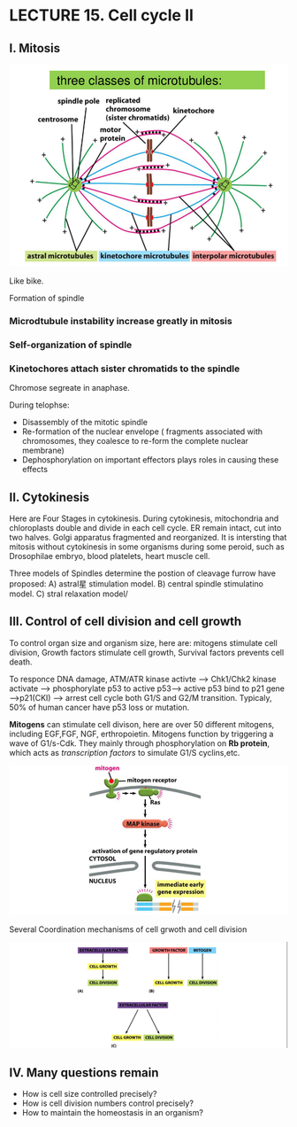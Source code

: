 # LECTURE 15. Cell cycle II

## I. Mitosis

![Class Microtubules](15/15_ClassMicrotubules.png)

Like bike.

Formation of spindle

### Microdtubule instability increase greatly in mitosis

### Self-organization of spindle

### Kinetochores attach sister chromatids to the spindle
Chromose segreate in anaphase.

During telophse:
- Disassembly of the mitotic spindle
- Re-formation of the nuclear envelope ( fragments associated with chromosomes,
they coalesce to re-form the complete nuclear membrane)
- Dephosphorylation on important effectors plays roles in causing these effects

## II. Cytokinesis
Here are Four Stages in cytokinesis. During cytokinesis, mitochondria and
chloroplasts double and divide in each cell cycle. ER remain intact, cut into
two halves. Golgi apparatus fragmented and reorganized. It is intersting that
mitosis without cytokinesis in some organisms during some peroid, such as
Drosophilae embryo, blood platelets, heart muscle cell.

Three models of Spindles determine the postion of cleavage furrow have proposed:
 A) astral星 stimulation model.
 B) central spindle stimulatino model.
 C) stral relaxation model/

## III. Control of cell division and cell growth
To control organ size and organism size, here are: mitogens stimulate cell
division, Growth factors stimulate cell growth, Survival factors prevents cell
death.

To responce DNA damage, ATM/ATR kinase activte --> Chk1/Chk2 kinase activate -->
phosphorylate p53 to active p53--> active p53 bind to p21 gene -->p21(CKI) -->
arrest cell cycle both G1/S and G2/M transition. Typicaly, 50% of human cancer
have p53 loss or mutation.

**Mitogens** can stimulate cell divison, here are over 50 different mitogens,
including EGF,FGF, NGF, erthropoietin. Mitogens function by triggering a wave
of G1/s-Cdk. They mainly through phosphorylation on **Rb protein**, which acts
as _transcription factors_ to simulate G1/S cyclins,etc.

![mitogen controll cell cycle](15/Mitogens.png)

Several Coordination mechanisms of cell grwoth and cell division

![Coordination mechanisms](15/Coordination_mechanisms.png)


## IV. Many questions remain
- How is cell size controlled precisely?
- How is cell division numbers control precisely?
- How to maintain the homeostasis in an organism?
